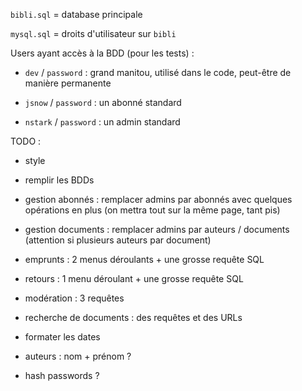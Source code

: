 `bibli.sql` = database principale

`mysql.sql` = droits d'utilisateur sur `bibli`

Users ayant accès à la BDD (pour les tests) :

- `dev` / `password` : grand manitou, utilisé dans le code, peut-être de manière permanente

- `jsnow` / `password` : un abonné standard

- `nstark` / `password` : un admin standard

TODO :

- style

- remplir les BDDs

- gestion abonnés : remplacer admins par abonnés avec quelques opérations en plus (on mettra tout sur la même page, tant pis)

- gestion documents : remplacer admins par auteurs / documents (attention si plusieurs auteurs par document)

- emprunts : 2 menus déroulants + une grosse requête SQL

- retours : 1 menu déroulant + une grosse requête SQL

- modération : 3 requêtes

- recherche de documents : des requêtes et des URLs

- formater les dates

- auteurs : nom + prénom ?

- hash passwords ?